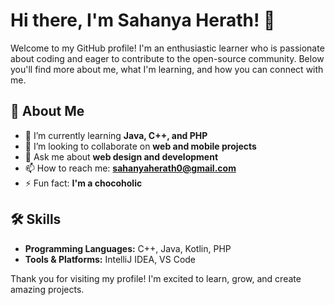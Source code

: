 # Hi there, I'm Sahanya Herath! 👋

Welcome to my GitHub profile! I'm an enthusiastic learner who is passionate about coding and eager to contribute to the open-source community. Below you'll find more about me, what I'm learning, and how you can connect with me.

## 🚀 About Me

- 🌱 I’m currently learning **Java, C++, and PHP**
- 🤝 I’m looking to collaborate on **web and mobile projects**
- 💬 Ask me about **web design and development**
- 📫 How to reach me: **sahanyaherath0@gmail.com**
- ⚡ Fun fact: **I'm a chocoholic**

## 🛠️ Skills

- **Programming Languages:** C++, Java, Kotlin, PHP
- **Tools & Platforms:** IntelliJ IDEA, VS Code

Thank you for visiting my profile! I'm excited to learn, grow, and create amazing projects.
